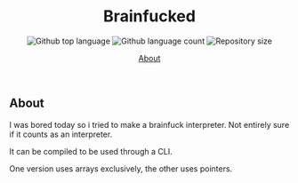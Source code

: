 <h1 align="center">Brainfucked</h1>

<p align="center">
  <img alt="Github top language" src="https://img.shields.io/github/languages/top/MrHencke/Brainfucked?color=56BEB8">

  <img alt="Github language count" src="https://img.shields.io/github/languages/count/MrHencke/Brainfucked?color=56BEB8">

  <img alt="Repository size" src="https://img.shields.io/github/repo-size/MrHencke/Brainfucked?color=56BEB8">
</p>

<p align="center">
  <a href="#about">About</a>
</p>

<br>

## About ##

I was bored today so i tried to make a brainfuck interpreter. Not entirely sure if it counts as an interpreter.

It can be compiled to be used through a CLI.

One version uses arrays exclusively, the other uses pointers.

